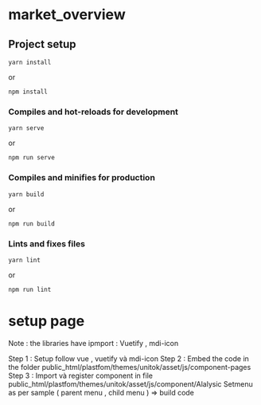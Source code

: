 # market_overview

## Project setup

```
yarn install
```
or
```
npm install
```

### Compiles and hot-reloads for development

```
yarn serve
```
or
```
npm run serve
```

### Compiles and minifies for production

```
yarn build
```
or
```
npm run build
```

### Lints and fixes files

```
yarn lint
```
or
```
npm run lint
```

#  setup page 
Note : the libraries have ipmport : Vuetify , mdi-icon 

Step 1 : Setup follow  vue , vuetify và mdi-icon 
Step 2 :  Embed the code in the folder  public_html/plastfom/themes/unitok/asset/js/component-pages
Step 3 : Import và register component in file public_html/plastfom/themes/unitok/asset/js/component/Alalysic 
Setmenu as per sample (  parent menu , child menu ) => build code
